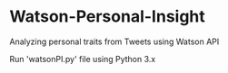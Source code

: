 # Watson-Personal-Insight
Analyzing personal traits from Tweets using Watson API

Run 'watsonPI.py' file using Python 3.x
